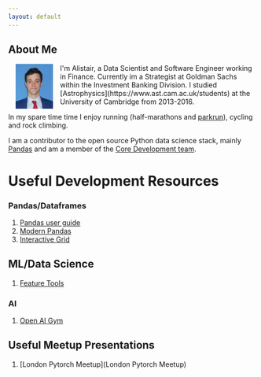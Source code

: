 ```yaml
---
layout: default
---
```


## About Me
<div class="pull-left"><img height="15%" width="15%" style="float: left" hspace="15" src="./assets/images/me.jpg"></div>
I'm Alistair, a Data Scientist and Software Engineer working in Finance. Currently im a Strategist at Goldman Sachs within the Investment Banking Division. I studied [Astrophysics](https://www.ast.cam.ac.uk/students) at the University of Cambridge from 2013-2016.

In my spare time time I enjoy running (half-marathons and [parkrun](https://www.parkrun.org.uk/)), cycling and rock climbing.

I am a contributor to the open source Python data science stack, mainly [Pandas](https://github.com/pandas-dev/pandas) and am a member of the [Core Development team](https://pandas.pydata.org/about/team.html).

# Useful Development Resources

### Pandas/Dataframes

1. [Pandas user guide](https://pandas.pydata.org/pandas-docs/stable/user_guide/index.html)
2. [Modern Pandas](https://tomaugspurger.github.io/modern-8-scaling.html)
3. [Interactive Grid](https://github.com/quantopian/qgrid)

## ML/Data Science

1. [Feature Tools](https://docs.featuretools.com)

### AI

1. [Open AI Gym](https://gym.openai.com/)

## Useful Meetup Presentations
1. [London Pytorch Meetup](London Pytorch Meetup)
